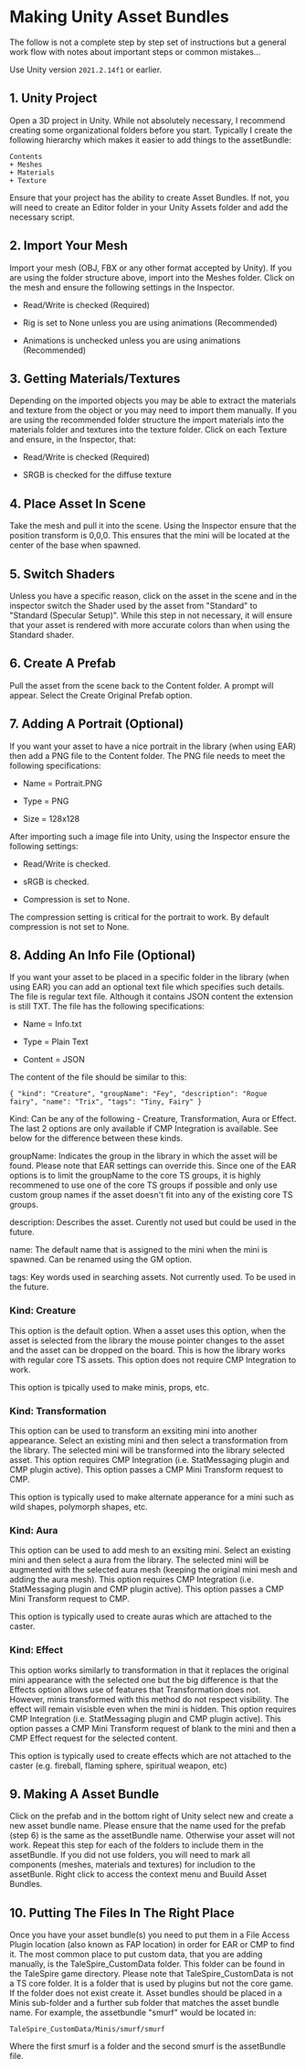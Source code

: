 # Making Unity Asset Bundles

The follow is not a complete step by step set of instructions but a general work flow with notes about important steps or common mistakes...

Use Unity version ``2021.2.14f1`` or earlier.

## 1. Unity Project

Open a 3D project in Unity. While not absolutely necessary, I recommend creating some organizational folders before you start. Typically I
create the following hierarchy which makes it easier to add things to the assetBundle:

```
Contents
+ Meshes
+ Materials
+ Texture
```

Ensure that your project has the ability to create Asset Bundles. If not, you will need to create an Editor folder in your Unity Assets folder
and add the necessary script. 

## 2. Import Your Mesh

Import your mesh (OBJ, FBX or any other format accepted by Unity). If you are using the folder structure above, import into the Meshes folder.
Click on the mesh and ensure the following settings in the Inspector.

- Read/Write is checked (Required)

- Rig is set to None unless you are using animations (Recommended)

- Animations is unchecked unless you are using animations (Recommended)

## 3. Getting Materials/Textures

Depending on the imported objects you may be able to extract the materials and texture from the object or you may need to import them manually.
If you are using the recommended folder structure the import materials into the materials folder and textures into the texture folder.
Click on each Texture and ensure, in the Inspector, that:

- Read/Write is checked (Required)

- SRGB is checked for the diffuse texture

## 4. Place Asset In Scene

Take the mesh and pull it into the scene. Using the Inspector ensure that the position transform is 0,0,0. This ensures that the mini will be
located at the center of the base when spawned.

## 5. Switch Shaders

Unless you have a specific reason, click on the asset in the scene and in the inspector switch the Shader used by the asset from "Standard" to
"Standard (Specular Setup)". While this step in not necessary, it will ensure that your asset is rendered with more accurate colors than when
using the Standard shader.

## 6. Create A Prefab

Pull the asset from the scene back to the Content folder. A prompt will appear. Select the Create Original Prefab option.

## 7. Adding A Portrait (Optional)

If you want your asset to have a nice portrait in the library (when using EAR) then add a PNG file to the Content folder. The PNG file needs to
meet the following specifications:

- Name = Portrait.PNG

- Type = PNG

- Size = 128x128

After importing such a image file into Unity, using the Inspector ensure the following settings:

- Read/Write is checked.

- sRGB is checked.

- Compression is set to None.

The compression setting is critical for the portrait to work. By default compression is not set to None.

## 8. Adding An Info File (Optional)

If you want your asset to be placed in a specific folder in the library (when using EAR) you can add an optional text file which specifies such
details. The file is regular text file. Although it contains JSON content the extension is still TXT. The file has the following specifications:

- Name = Info.txt

- Type = Plain Text

- Content = JSON

The content of the file should be similar to this:

```{ "kind": "Creature", "groupName": "Fey", "description": "Rogue fairy", "name": "Trix", "tags": "Tiny, Fairy" }```

Kind: Can be any of the following - Creature, Transformation, Aura or Effect. The last 2 options are only available if CMP Integration is available.
See below for the difference between these kinds.

groupName: Indicates the group in the library in which the asset will be found. Please note that EAR settings can override this. Since one of the
EAR options is to limit the groupName to the core TS groups, it is highly recommened to use one of the core TS groups if possible and only use
custom group names if the asset doesn't fit into any of the existing core TS groups.

description: Describes the asset. Curently not used but could be used in the future.

name: The default name that is assigned to the mini when the mini is spawned. Can be renamed using the GM option.

tags: Key words used in searching assets. Not currently used. To be used in the future.

### Kind: Creature

This option is the default option. When a asset uses this option, when the asset is selected from the library the mouse pointer changes to the
asset and the asset can be dropped on the board. This is how the library works with regular core TS assets. This option does not require CMP
Integration to work.

This option is tpically used to make minis, props, etc.

### Kind: Transformation

This option can be used to transform an exsiting mini into another appearance. Select an existing mini and then select a transformation from
the library. The selected mini will be transformed into the library selected asset. This option requires CMP Integration (i.e. StatMessaging
plugin and CMP plugin active). This option passes a CMP Mini Transform request to CMP.

This option is typically used to make alternate apperance for a mini such as wild shapes, polymorph shapes, etc.

### Kind: Aura

This option can be used to add mesh to an exsiting mini. Select an existing mini and then select a aura from the library. The selected mini
will be augmented with the selected aura mesh (keeping the original mini mesh and adding the aura mesh). This option requires CMP Integration
(i.e. StatMessaging plugin and CMP plugin active). This option passes a CMP Mini Transform request to CMP.

This option is typically used to create auras which are attached to the caster.

### Kind: Effect

This option works similarly to transformation in that it replaces the original mini appearance with the selected one but the big difference is
that the Effects option allows use of features that Transformation does not. However, minis transformed with this method do not respect visibility.
The effect will remain visisble even when the mini is hidden. This option requires CMP Integration (i.e. StatMessaging plugin and CMP plugin active).
This option passes a CMP Mini Transform request of blank to the mini and then a CMP Effect request for the selected content.

This option is typically used to create effects which are not attached to the caster (e.g. fireball, flaming sphere, spiritual weapon, etc)


## 9. Making A Asset Bundle

Click on the prefab and in the bottom right of Unity select new and create a new asset bundle name. Please ensure that the name used for the
prefab (step 6) is the same as the assetBundle name. Otherwise your asset will not work. Repeat this step for each of the folders to include
them in the assetBundle. If you did not use folders, you will need to mark all components (meshes, materials and textures) for includion to
the assetBunle. Right click to access the context menu and Buuild Asset Bundles.

## 10. Putting The Files In The Right Place

Once you have your asset bundle(s) you need to put them in a File Access Plugin location (also known as FAP location) in order for EAR or
CMP to find it. The most common place to put custom data, that you are adding manually, is the TaleSpire_CustomData folder. This folder can
be found in the TaleSpire game directory. Please note that TaleSpire_CustomData is not a TS core folder. It is a folder that is used by
plugins but not the core game. If the folder does not exist create it. Asset bundles should be placed in a Minis sub-folder and a further
sub folder that matches the asset bundle name. For example, the assetbundle "smurf" would be located in:

```TaleSpire_CustomData/Minis/smurf/smurf```

Where the first smurf is a folder and the second smurf is the assetBundle file.
